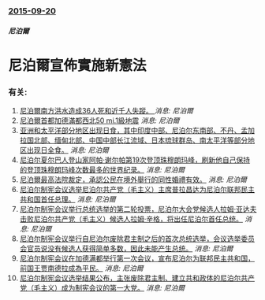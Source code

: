 ### [2015-09-20](/news/2015/09/20/index.md)

##### 尼泊爾
# 尼泊爾宣佈實施新憲法




### 有关:

1. [尼泊爾南方洪水造成36人死和近千人失蹤。 ](/zh/news/2017/08/12/尼泊爾南方洪水造成36人死和近千人失蹤.md) _消息: 尼泊爾_
2. [ 尼泊爾首都加德滿都西北50 mi.1級地震](/zh/news/2015/04/25/尼泊爾首都加德滿都西北50-mi1級地震.md) _消息: 尼泊爾_
3. [亚洲和太平洋部分地区出现日食，其中印度中部、尼泊尔东南部、不丹、孟加拉国北部、缅甸北部、中国中部长江流域、日本琉球群岛、南太平洋等部分地区出现日全食。](/zh/news/2009/07/22/亚洲和太平洋部分地区出现日食-其中印度中部-尼泊尔东南部-不丹-孟加拉国北部-缅甸北部-中国中部长江流域-日本琉球群岛.md) _消息: 尼泊爾_
4. [尼泊尔夏尔巴人登山家阿帕·谢尔帕第19次登顶珠穆朗玛峰，刷新他自己保持的登顶珠穆朗玛峰次数最多的世界纪录。](/zh/news/2009/05/21/尼泊尔夏尔巴人登山家阿帕-谢尔帕第19次登顶珠穆朗玛峰-刷新他自己保持的登顶珠穆朗玛峰次数最多的世界纪录.md) _消息: 尼泊爾_
5. [尼泊爾最高法院裁定，承認公民在境外舉行的同性婚禮有效。](/zh/news/2008/11/19/尼泊爾最高法院裁定-承認公民在境外舉行的同性婚禮有效.md) _消息: 尼泊爾_
6. [ 尼泊尔制宪会议选举尼泊尔共产党（毛主义）主席普拉昌达为尼泊尔联邦民主共和国首任总理。](/zh/news/2008/08/15/尼泊尔制宪会议选举尼泊尔共产党-毛主义-主席普拉昌达为尼泊尔联邦民主共和国首任总理.md) _消息: 尼泊爾_
7. [尼泊尔制宪会议举行总统选举的第二轮投票，尼泊尔大会党候选人拉姆·亚达夫击败尼泊尔共产党（毛主义）候选人拉姆·辛格，将出任尼泊尔首任总统。](/zh/news/2008/07/21/尼泊尔制宪会议举行总统选举的第二轮投票-尼泊尔大会党候选人拉姆-亚达夫击败尼泊尔共产党-毛主义-候选人拉姆-辛格-将出任.md) _消息: 尼泊爾_
8. [尼泊尔制宪会议举行自尼泊尔废除君主制之后的首次总统选举，会议选举委员会官员说没有候选人获得简单多数，因此未能产生总统。](/zh/news/2008/07/19/尼泊尔制宪会议举行自尼泊尔废除君主制之后的首次总统选举-会议选举委员会官员说没有候选人获得简单多数-因此未能产生总统.md) _消息: 尼泊爾_
9. [尼泊尔制宪会议在加德满都举行第一次会议，宣布尼泊尔为联邦民主共和国，前国王贾南德拉成為平民。](/zh/news/2008/05/28/尼泊尔制宪会议在加德满都举行第一次会议-宣布尼泊尔为联邦民主共和国-前国王贾南德拉成為平民.md) _消息: 尼泊爾_
10. [尼泊尔制宪会议选举结果公布，主张废除君主制、建立共和政体的尼泊尔共产党（毛主义）成为制宪会议的第一大党。](/zh/news/2008/04/25/尼泊尔制宪会议选举结果公布-主张废除君主制-建立共和政体的尼泊尔共产党-毛主义-成为制宪会议的第一大党.md) _消息: 尼泊爾_

